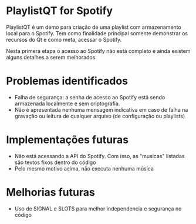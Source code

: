 # PlaylistQT  for Spotify

PlaylistQT é um demo para criação de uma playlist com armazenamento local para o Spotify. Tem como finalidade principal somente demonstrar os recursos do Qt e como meta, acessar o Spotify.

Nesta primera etapa o acesso ao Spotify não está completo e ainda existem alguns detalhes a serem melhorados

# Problemas identificados

  - Falha de segurança: a senha de acesso ao Spotify está sendo armazenada localmente e sem criptografia.
  - Não é apresentada nenhuma mensagem indicativa em caso de falha na gravação ou leitura de qualquer arquivo (de configuração ou playlists)


# Implementações futuras
- Não está acessando a API do Spotify. Com isso, as "musicas" listadas são textos fixos dentro do código
- Pelo mesmo motivo acima, não executa nenhuma música

# Melhorias futuras
- Uso de SIGNAL e SLOTS para melhor independencia e segurança no código
